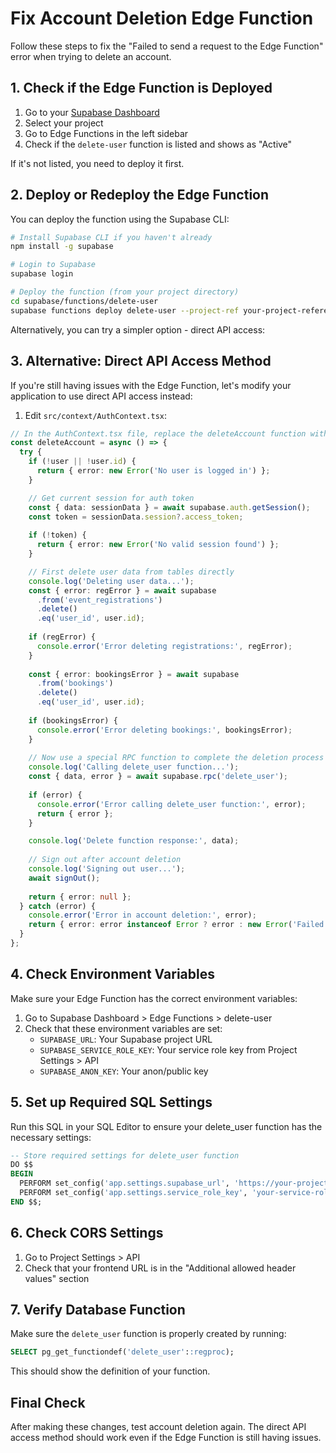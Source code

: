 # Fix Account Deletion Edge Function

Follow these steps to fix the "Failed to send a request to the Edge Function" error when trying to delete an account.

## 1. Check if the Edge Function is Deployed

1. Go to your [Supabase Dashboard](https://app.supabase.com)
2. Select your project
3. Go to Edge Functions in the left sidebar
4. Check if the `delete-user` function is listed and shows as "Active"

If it's not listed, you need to deploy it first.

## 2. Deploy or Redeploy the Edge Function

You can deploy the function using the Supabase CLI:

```bash
# Install Supabase CLI if you haven't already
npm install -g supabase

# Login to Supabase
supabase login

# Deploy the function (from your project directory)
cd supabase/functions/delete-user
supabase functions deploy delete-user --project-ref your-project-reference
```

Alternatively, you can try a simpler option - direct API access:

## 3. Alternative: Direct API Access Method

If you're still having issues with the Edge Function, let's modify your application to use direct API access instead:

1. Edit `src/context/AuthContext.tsx`:

```typescript
// In the AuthContext.tsx file, replace the deleteAccount function with this:
const deleteAccount = async () => {
  try {
    if (!user || !user.id) {
      return { error: new Error('No user is logged in') };
    }

    // Get current session for auth token
    const { data: sessionData } = await supabase.auth.getSession();
    const token = sessionData.session?.access_token;
    
    if (!token) {
      return { error: new Error('No valid session found') };
    }

    // First delete user data from tables directly
    console.log('Deleting user data...');
    const { error: regError } = await supabase
      .from('event_registrations')
      .delete()
      .eq('user_id', user.id);
    
    if (regError) {
      console.error('Error deleting registrations:', regError);
    }
    
    const { error: bookingsError } = await supabase
      .from('bookings')
      .delete()
      .eq('user_id', user.id);
    
    if (bookingsError) {
      console.error('Error deleting bookings:', bookingsError);
    }
    
    // Now use a special RPC function to complete the deletion process
    console.log('Calling delete_user function...');
    const { data, error } = await supabase.rpc('delete_user');
    
    if (error) {
      console.error('Error calling delete_user function:', error);
      return { error };
    }

    console.log('Delete function response:', data);
    
    // Sign out after account deletion
    console.log('Signing out user...');
    await signOut();
    
    return { error: null };
  } catch (error) {
    console.error('Error in account deletion:', error);
    return { error: error instanceof Error ? error : new Error('Failed to delete account') };
  }
};
```

## 4. Check Environment Variables

Make sure your Edge Function has the correct environment variables:

1. Go to Supabase Dashboard > Edge Functions > delete-user
2. Check that these environment variables are set:
   - `SUPABASE_URL`: Your Supabase project URL
   - `SUPABASE_SERVICE_ROLE_KEY`: Your service role key from Project Settings > API
   - `SUPABASE_ANON_KEY`: Your anon/public key

## 5. Set up Required SQL Settings

Run this SQL in your SQL Editor to ensure your delete_user function has the necessary settings:

```sql
-- Store required settings for delete_user function
DO $$
BEGIN
  PERFORM set_config('app.settings.supabase_url', 'https://your-project-id.supabase.co', FALSE);
  PERFORM set_config('app.settings.service_role_key', 'your-service-role-key-here', FALSE);
END $$;
```

## 6. Check CORS Settings

1. Go to Project Settings > API
2. Check that your frontend URL is in the "Additional allowed header values" section

## 7. Verify Database Function

Make sure the `delete_user` function is properly created by running:

```sql
SELECT pg_get_functiondef('delete_user'::regproc);
```

This should show the definition of your function.

## Final Check

After making these changes, test account deletion again. The direct API access method should work even if the Edge Function is still having issues. 